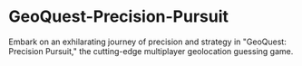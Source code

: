 # GeoQuest-Precision-Pursuit
Embark on an exhilarating journey of precision and strategy in "GeoQuest: Precision Pursuit," the cutting-edge multiplayer geolocation guessing game.
